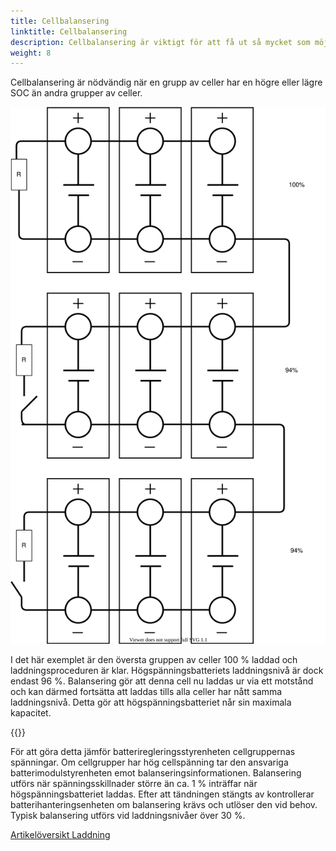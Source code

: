 ```yaml
---
title: Cellbalansering
linktitle: Cellbalansering
description: Cellbalansering är viktigt för att få ut så mycket som möjligt av batteriet.
weight: 8
---
```

<!-- markdownlint-disable MD033 -->
Cellbalansering är nödvändig när en grupp av celler har en högre eller lägre SOC än andra grupper av celler.

<img src="cellbalancing.drawio.svg" class="img-fluid">

I det här exemplet är den översta gruppen av celler 100 % laddad och laddningsproceduren är klar.
Högspänningsbatteriets laddningsnivå är dock endast 96 %. Balansering gör att denna cell nu laddas ur via ett motstånd och kan därmed fortsätta att laddas tills alla celler har nått samma laddningsnivå. Detta gör att högspänningsbatteriet når sin maximala kapacitet.

{{<evkxdisplayaddarticle />}}

För att göra detta jämför batteriregleringsstyrenheten cellgruppernas spänningar. Om cellgrupper har hög cellspänning tar den ansvariga batterimodulstyrenheten emot balanseringsinformationen. Balansering utförs när spänningsskillnader större än ca. 1 % inträffar när högspänningsbatteriet laddas. Efter att tändningen stängts av kontrollerar batterihanteringsenheten om balansering krävs och utlöser den vid behov. Typisk balansering utförs vid laddningsnivåer över 30 %.

<div class="mt-3 mb-3">
    <a href="../" class="btn btn-outline-secondary">Artikelöversikt <i class="bi-card-list"></i></a>
    <a href="../charging/" class="btn btn-primary float-end">Laddning <i class="bi-arrow-right-circle"></i></a>
</div>
